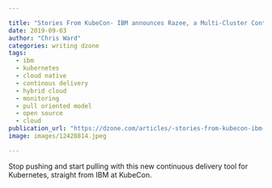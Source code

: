 ```yaml
---

title: "Stories From KubeCon- IBM announces Razee, a Multi-Cluster Continuous..."
date: 2019-09-03
author: "Chris Ward"
categories: writing dzone
tags: 
  - ibm
  - kubernetes
  - cloud native
  - continous delivery
  - hybrid cloud
  - monitoring
  - pull oriented model
  - open source
  - cloud
publication_url: "https://dzone.com/articles/-stories-from-kubecon-ibm-announces-razee-a-multi"
image: images/12428814.jpeg

---
```

Stop pushing and start pulling with this new continuous delivery tool for Kubernetes, straight from IBM at KubeCon.

